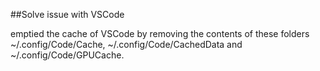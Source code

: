 ##Solve issue with VSCode

emptied the cache of VSCode by removing the contents of these folders ~/.config/Code/Cache, ~/.config/Code/CachedData and ~/.config/Code/GPUCache.